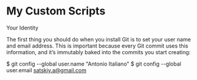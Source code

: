 # My Custom Scripts
Your Identity

The first thing you should do when you install Git is to set your user name and email address. This is important because every Git commit uses this information, and it’s immutably baked into the commits you start creating:

$ git config --global user.name "Antonio Italiano"
$ git config --global user.email satskiy.a@gmail.com